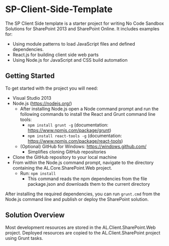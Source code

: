 # SP-Client-Side-Template
The SP Client Side template is a starter project for writing No Code Sandbox Solutions for SharePoint 2013 and SharePoint Online.  It includes examples for:
* Using module patterns to load JavaScript files and defined dependencies.
* React.js for building client side web parts
* Using Node.js for JavaScript and CSS build automation

## Getting Started
To get started with the project you will need:
* Visual Studio 2013
* Node.js (https://nodejs.org/)
  * After installing Node.js open a Node command prompt and run the following commands to install the React and Grunt command line tools:
    * `npm install grunt -g` (documentation: https://www.npmjs.com/package/grunt) 
    * `npm install react-tools -g` (documentation: https://www.npmjs.com/package/react-tools) 
  * (Optional) GitHub for Windows: https://windows.github.com/ 
    * Simplifies cloning GitHub repositories
* Clone the GitHub repository to your local machine
* From within the Node.js command prompt, navigate to the directory containing the AL.Core.SharePoint.Web project.
  * Run: `npm install`
    * This command reads the npm dependencies from the file package.json and downloads them to the current directory

After installing the required dependencies, you can run `grunt.cmd` from the Node.js command line and publish or deploy the SharePoint solution.

## Solution Overview
Most development resources are stored in the AL.Client.SharePoint.Web project. Deployed resources are copied to the AL.Client.SharePoint project using Grunt tasks.